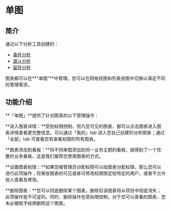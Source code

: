 # 单图

## 简介

通过以下分析工具创建的：

* [事件分析](/单图.md)
* [漏斗分析](/漏斗.md)
* [留存分析](/retention.md)

图表都可以在**"单图"**中管理。您可以在网格视图和列表视图中切换以满足不同的管理需求。

## 功能介绍

**「单图」**提供了针对图表的以下管理操作：

**进入图表详情：**受到权限控制，但凡您可见的图表，都可以点击图表进入图表详情查看更完整信息。可以通过「我的」tab 进入您自己创建的分析图表；通过「全部」tab 可查看您有查看权限的所有图表。

**图表添加到看板：**将不同单图添加到同一业务主题的看板，就得到了一个完整的业务看板，这是我们推荐您使用图表的方式。

**设置图表权限：**如果您被管理员分配权限可以给图表分配权限，那么您可以进行此项操作；将某些图表的可见或者可修改权限限定给特定的用户，或者不允许他人查看及修改。

**删除图表：**您可以彻底删除某个图表，删除后该图表将从项目中彻底消失；此项操作是不可逆的。同时，删除操作也受权限控制，对于您可以查看的图表，您未必被赋予权限删除这个图表。


